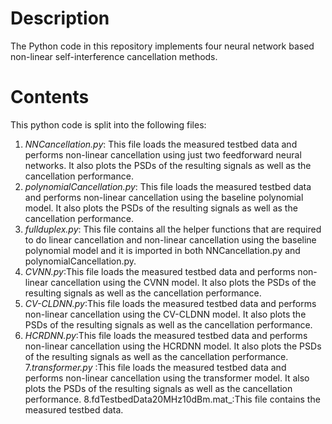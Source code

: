 # Description

The Python code in this repository implements four neural network based non-linear self-interference cancellation methods.

# Contents

This python code is split into the following files:

1. _NNCancellation.py_: This file loads the measured testbed data and performs non-linear cancellation using just two feedforward neural networks. It also plots the PSDs of the resulting signals as well as the cancellation performance.
2. _polynomialCancellation.py_: This file loads the measured testbed data and performs non-linear cancellation using the baseline polynomial model. It also plots the PSDs of the resulting signals as well as the cancellation performance.
3. _fullduplex.py_: This file contains all the helper functions that are required to do linear cancellation and non-linear cancellation using the baseline polynomial model and it is imported in both NNCancellation.py and polynomialCancellation.py.
4. _CVNN.py_:This file loads the measured testbed data and performs non-linear cancellation using the CVNN model. It also plots the PSDs of the resulting signals as well as the cancellation performance.
5. _CV-CLDNN.py_:This file loads the measured testbed data and performs non-linear cancellation using the CV-CLDNN model. It also plots the PSDs of the resulting signals as well as the cancellation performance.
6. _HCRDNN.py_:This file loads the measured testbed data and performs non-linear cancellation using the HCRDNN model. It also plots the PSDs of the resulting signals as well as the cancellation performance.
7._transformer.py_ :This file loads the measured testbed data and performs non-linear cancellation using the transformer model. It also plots the PSDs of the resulting signals as well as the cancellation performance.
8.fdTestbedData20MHz10dBm.mat_:This file contains the measured testbed data.